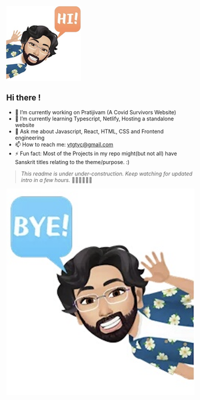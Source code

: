 <img src="https://github.com/k-vikram/k-vikram/blob/master/Avatars/hi.png" alt="sayhi" width="200"/>
  
## Hi there ! 
  
- 🔭 I’m currently working on Pratijivam (A Covid Survivors Website)
- 🌱 I’m currently learning Typescript, Netlify, Hosting a standalone website
- 💬 Ask me about Javascript, React, HTML, CSS and Frontend engineering
- 📫 How to reach me: vtgtyc@gmail.com
- ⚡ Fun fact: Most of the Projects in my repo might(but not all) have Sanskrit titles relating to the
theme/purpose.
:)

> _This readme is under under-construction. Keep watching for updated intro in a few hours._ 🌱🌱🌱🌱🌱🌱


![Says Bye](https://github.com/k-vikram/k-vikram/blob/master/Avatars/bye.png) 
